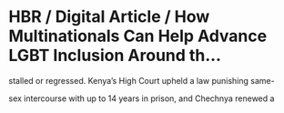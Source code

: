 # HBR / Digital Article / How Multinationals Can Help Advance LGBT Inclusion Around th…

stalled or regressed. Kenya’s High Court upheld a law punishing same-

sex intercourse with up to 14 years in prison, and Chechnya renewed a
